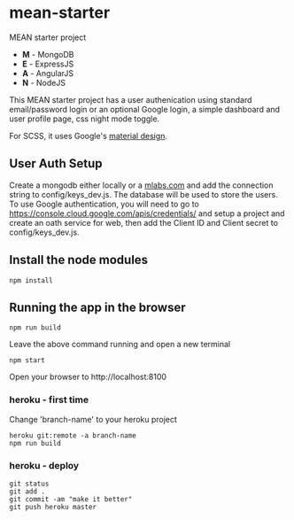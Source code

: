 # mean-starter
MEAN starter project

- **M** - MongoDB
- **E** - ExpressJS
- **A** - AngularJS
- **N** - NodeJS

This MEAN starter project has a user authenication using standard email/password login or an optional Google login, a simple dashboard and user profile page, css night mode toggle.

For SCSS, it uses Google's [material design](https://material.io/guidelines/material-design/introduction.html).

## User Auth Setup
Create a mongodb either locally or a [mlabs.com](https://mlab.com/) and add the connection string to config/keys_dev.js.  The database will be used to store the users. To use Google authentication, you will need to go to https://console.cloud.google.com/apis/credentials/ and setup a project and create an oath service for web, then add the Client ID and Client secret to config/keys_dev.js.

## Install the node modules
```
npm install
```

## Running the app in the browser
```
npm run build
```

Leave the above command running and open a new terminal
```
npm start
```
Open your browser to http://localhost:8100

### heroku - first time
Change 'branch-name' to your heroku project
```
heroku git:remote -a branch-name
npm run build
```

### heroku - deploy
```
git status
git add .
git commit -am "make it better"
git push heroku master
```
